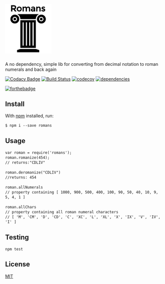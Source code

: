 <h1><a href="https://github.com/qbunt/romans" target="_blank"><img width="150" src="logo.png"></a></h1>

A no dependency, simple lib for converting from decimal notation to roman numerals and back again

[![Codacy Badge](https://api.codacy.com/project/badge/Grade/3642e8e1b1b940ce8faa04bb7083f0fb)](https://app.codacy.com/app/qbunt/romans?utm_source=github.com&utm_medium=referral&utm_content=qbunt/romans&utm_campaign=Badge_Grade_Dashboard)
[![Build Status](https://travis-ci.org/qbunt/romans.svg?branch=master)](https://travis-ci.org/qbunt/romans)
[![codecov](https://codecov.io/gh/qbunt/romans/branch/master/graph/badge.svg)](https://codecov.io/gh/qbunt/romans)
[![dependencies](https://david-dm.org/qbunt/romans.svg) ](https://david-dm.org/)

[![forthebadge](http://forthebadge.com/images/badges/built-with-love.svg)](http://forthebadge.com)

## Install
With [npm](https://npmjs.org/) installed, run:
    
    $ npm i --save romans

## Usage

    var roman = require('romans');
    roman.romanize(454);
    // returns:"CDLIV"
    
    roman.deromanize("CDLIV")
    //returns: 454
    
    roman.allNumerals
    // property containing [ 1000, 900, 500, 400, 100, 90, 50, 40, 10, 9, 5, 4, 1 ]
    
    roman.allChars
    // property containing all roman numeral characters
    // [ 'M', 'CM', 'D', 'CD', 'C', 'XC', 'L', 'XL', 'X', 'IX', 'V', 'IV', 'I' ]

## Testing

    npm test


## License
[MIT](./LICENSE)